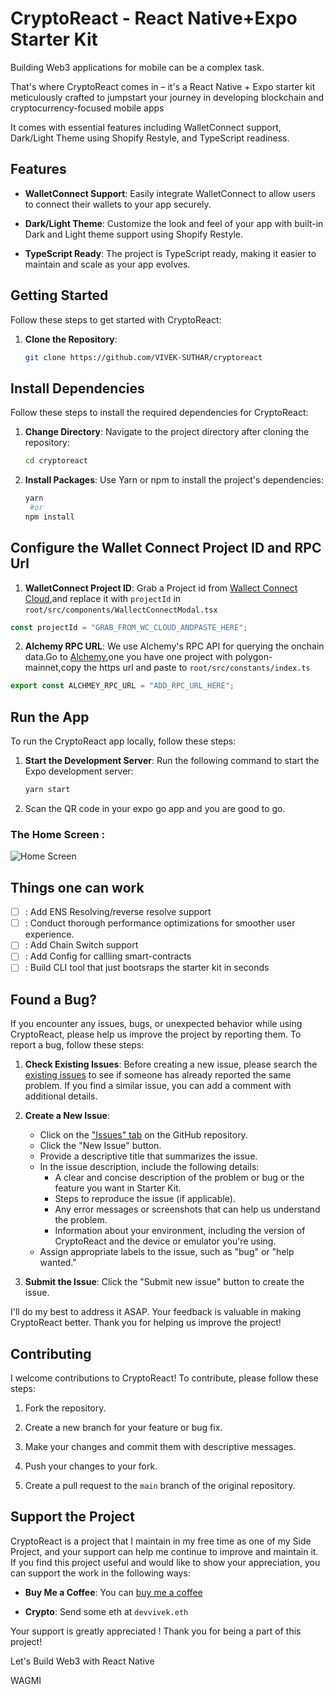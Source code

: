 # CryptoReact - React Native+Expo Starter Kit

Building Web3 applications for mobile can be a complex task.

That's where CryptoReact comes in – it's a React Native + Expo starter kit meticulously crafted to jumpstart your journey in developing blockchain and cryptocurrency-focused mobile apps

It comes with essential features including WalletConnect support, Dark/Light Theme using Shopify Restyle, and TypeScript readiness.

## Features

- **WalletConnect Support**: Easily integrate WalletConnect to allow users to connect their wallets to your app securely.

- **Dark/Light Theme**: Customize the look and feel of your app with built-in Dark and Light theme support using Shopify Restyle.

- **TypeScript Ready**: The project is TypeScript ready, making it easier to maintain and scale as your app evolves.

## Getting Started

Follow these steps to get started with CryptoReact:

1. **Clone the Repository**:
   ```sh
   git clone https://github.com/VIVEK-SUTHAR/cryptoreact
   ```

## Install Dependencies

Follow these steps to install the required dependencies for CryptoReact:

1. **Change Directory**: Navigate to the project directory after cloning the repository:

   ```sh
   cd cryptoreact
   ```

2. **Install Packages**: Use Yarn or npm to install the project's dependencies:
   ```sh
   yarn
    #or
   npm install
   ```

## Configure the Wallet Connect Project ID and RPC Url

1. **WalletConnect Project ID**: Grab a Project id from [Wallect Connect Cloud](https://cloud.walletconnect.com/),and replace it with `projectId` in `root/src/components/WallectConnectModal.tsx`

```ts
const projectId = "GRAB_FROM_WC_CLOUD_ANDPASTE_HERE";
```

2. **Alchemy RPC URL**: We use Alchemy's RPC API for querying the onchain data.Go to [Alchemy](https://www.alchemy.com/),one you have one project with polygon-mainnet,copy the https url and paste to `root/src/constants/index.ts`

```ts
export const ALCHMEY_RPC_URL = "ADD_RPC_URL_HERE";
```

## Run the App

To run the CryptoReact app locally, follow these steps:

1. **Start the Development Server**: Run the following command to start the Expo development server:

   ```sh
   yarn start
   ```

2. Scan the QR code in your expo go app and you are good to go.

### The Home Screen :

![Home Screen](https://ik.imagekit.io/4uh8nmwsx/tr:h-300/d34bd49d-116f-44d9-9f06-a5184401fd88.jpeg?updatedAt=1696410633340)

## Things one can work

- [ ] : Add ENS Resolving/reverse resolve support
- [ ] : Conduct thorough performance optimizations for smoother user experience.
- [ ] : Add Chain Switch support
- [ ] : Add Config for callling smart-contracts
- [ ] : Build CLI tool that just bootsraps the starter kit in seconds

## Found a Bug?

If you encounter any issues, bugs, or unexpected behavior while using CryptoReact, please help us improve the project by reporting them. To report a bug, follow these steps:

1. **Check Existing Issues**: Before creating a new issue, please search the [existing issues](https://github.com/VIVEK-SUTHAR/cryptoreact/issues) to see if someone has already reported the same problem. If you find a similar issue, you can add a comment with additional details.

2. **Create a New Issue**:

   - Click on the ["Issues" tab](https://github.com/VIVEK-SUTHAR/cryptoreact/issues) on the GitHub repository.
   - Click the "New Issue" button.
   - Provide a descriptive title that summarizes the issue.
   - In the issue description, include the following details:
     - A clear and concise description of the problem or bug or the feature you want in Starter Kit.
     - Steps to reproduce the issue (if applicable).
     - Any error messages or screenshots that can help us understand the problem.
     - Information about your environment, including the version of CryptoReact and the device or emulator you're using.
   - Assign appropriate labels to the issue, such as "bug" or "help wanted."

3. **Submit the Issue**: Click the "Submit new issue" button to create the issue.

I'll do my best to address it ASAP. Your feedback is valuable in making CryptoReact better.
Thank you for helping us improve the project!

## Contributing

I welcome contributions to CryptoReact! To contribute, please follow these steps:

1. Fork the repository.

2. Create a new branch for your feature or bug fix.

3. Make your changes and commit them with descriptive messages.

4. Push your changes to your fork.

5. Create a pull request to the `main` branch of the original repository.

## Support the Project

CryptoReact is a project that I maintain in my free time as one of my Side Project, and your support can help me continue to improve and maintain it.
If you find this project useful and would like to show your appreciation, you can support the work in the following ways:

- **Buy Me a Coffee**: You can [buy me a coffee](https://www.buymeacoffee.com/devvivek)

- **Crypto**: Send some eth at `devvivek.eth`

Your support is greatly appreciated !
Thank you for being a part of this project!

Let's Build Web3 with React Native

WAGMI
